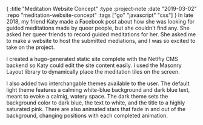 {
:title "Meditation Website Concept"
:type :project-note
:date "2019-03-02"
:repo "meditation-website-concept"
:tags ["go" "javascript" "css"]
}
In late 2018, my friend Katy made a Facebook post about how she was looking for guided meditations made by queer people, but she couldn't find any. She asked her queer friends to record guided meditations for her. She asked me to make a website to host the submitted mediations, and I was so excited to take on the project.

I created a hugo-generated static site complete with the Netlfiy CMS backend so Katy could edit the site content easily. I used the Masonry Layout library to dynamically place the meditation tiles on the screen.

I also added two interchangable themes available to the user. The default light theme features a calming white-blue background and dark blue text, meant to evoke a calmig, watery space. The dark theme sets the background color to dark blue, the text to white, and the title to a highly saturated pink. There are also animated stars that fade in and out of the background, changing positions with each completed animation.
